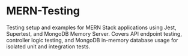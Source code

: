 # MERN-Testing
Testing setup and examples for MERN Stack applications using Jest, Supertest, and MongoDB Memory Server. Covers API endpoint testing, controller logic testing, and MongoDB in-memory database usage for isolated unit and integration tests.